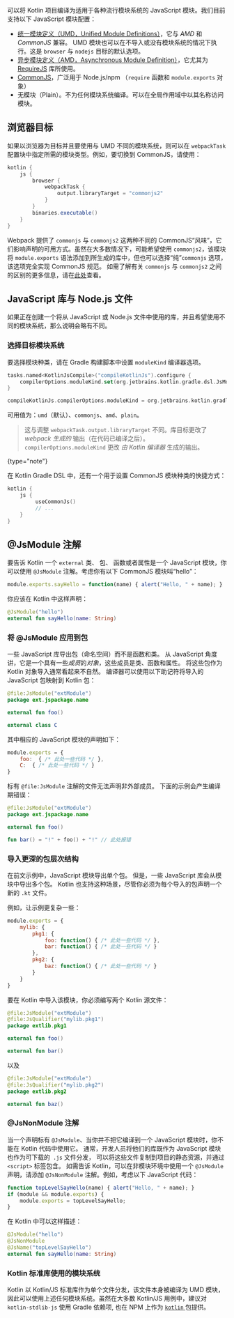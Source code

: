 [//]: # (title: JavaScript 模块)

可以将 Kotlin 项目编译为适用于各种流行模块系统的 JavaScript 模块。我们目前支持<!--
-->以下 JavaScript 模块配置：

- [统一模块定义（UMD，Unified Module Definitions）](https://github.com/umdjs/umd)，它与 *AMD* 和 *CommonJS* 兼容。
  UMD 模块也可以在不导入或没有模块系统的情况下执行。这是 `browser` 与 `nodejs` 目标的默认选项。
- [异步模块定义（AMD，Asynchronous Module Definition）](https://github.com/amdjs/amdjs-api/wiki/AMD)，它尤其为
  [RequireJS](https://requirejs.org/) 库所使用。
- [CommonJS](http://wiki.commonjs.org/wiki/Modules/1.1)，广泛用于 Node.js/npm
  （`require` 函数和 `module.exports` 对象）
- 无模块（Plain）。不为任何模块系统编译。可以在全局作用域中以其名称访问模块。

## 浏览器目标

如果以浏览器为目标并且要使用与 UMD 不同的模块系统，则可以在
`webpackTask` 配置块中指定所需的模块类型。例如，要切换到 CommonJS，请使用：
 
```groovy
kotlin {
    js {
        browser {
            webpackTask {
                output.libraryTarget = "commonjs2"
            }
        }
        binaries.executable()
    }
}

```

Webpack 提供了 `commonjs` 与 `commonjs2` 这两种不同的 CommonJS“风味”，它们影响声明的<!--
-->可用方式。虽然在大多数情况下，可能希望使用 `commonjs2`，该模块将 `module.exports` 语法添加到<!--
-->所生成的库中，但也可以选择“纯”`commonjs` 选项，该选项完全实现 CommonJS 规范。
如需了解有关 `commonjs` 与 `commonjs2` 之间的区别的更多信息，请在[此处](https://github.com/webpack/webpack/issues/1114)查看。

## JavaScript 库与 Node.js 文件

如果正在创建一个将从 JavaScript 或 Node.js 文件中使用的库，并且希望使用不同的模块<!--
-->系统，那么说明会略有不同。

### 选择目标模块系统

要选择模块种类，请在 Gradle 构建脚本中设置 `moduleKind` 编译器选项。

<tabs group="build-script">
<tab title="Kotlin" group-key="kotlin">

```kotlin
tasks.named<KotlinJsCompile>("compileKotlinJs").configure {
    compilerOptions.moduleKind.set(org.jetbrains.kotlin.gradle.dsl.JsModuleKind.MODULE_COMMONJS)
}
```

</tab>
<tab title="Groovy" group-key="groovy">

```groovy
compileKotlinJs.compilerOptions.moduleKind = org.jetbrains.kotlin.gradle.dsl.JsModuleKind.MODULE_COMMONJS
```

</tab>
</tabs>

可用值为：`umd`（默认）、`commonjs`、`amd`、`plain`。

> 这与调整 `webpackTask.output.libraryTarget` 不同。库目标更改了
> _webpack 生成的_ 输出（在代码已编译之后）。`compilerOptions.moduleKind` 更改
> _由 Kotlin 编译器_ 生成的输出。
>
{type="note"}  

在 Kotlin Gradle DSL 中，还有一个用于设置 CommonJS 模块种类的快捷方式：

```kotlin
kotlin {
    js {
         useCommonJs()
         // ...
    }
}
```

## @JsModule 注解

要告诉 Kotlin 一个 `external` 类、 包、 函数或者属性是一个 JavaScript 模块，你可以使用 `@JsModule`
注解。考虑你有以下 CommonJS 模块叫“hello”：

```javascript
module.exports.sayHello = function(name) { alert("Hello, " + name); }
```

你应该在 Kotlin 中这样声明：

```kotlin
@JsModule("hello")
external fun sayHello(name: String)
```

### 将 @JsModule 应用到包

一些 JavaScript 库导出包（命名空间）而不是函数和类。
从 JavaScript 角度讲，它是一个具有一些*成员*的*对象*，这些成员是类、函数和属性。
将这些包作为 Kotlin 对象导入通常看起来不自然。
编译器可以使用以下助记符将导入的 JavaScript 包映射到 Kotlin 包：

```kotlin
@file:JsModule("extModule")
package ext.jspackage.name

external fun foo()

external class C
```

其中相应的 JavaScript 模块的声明如下：

```javascript
module.exports = {
    foo:  { /* 此处一些代码 */ },
    C:  { /* 此处一些代码 */ }
}
```

标有 `@file:JsModule` 注解的文件无法声明非外部成员。
下面的示例会产生编译期错误：

```kotlin
@file:JsModule("extModule")
package ext.jspackage.name

external fun foo()

fun bar() = "!" + foo() + "!" // 此处报错
```

### 导入更深的包层次结构

在前文示例中，JavaScript 模块导出单个包。
但是，一些 JavaScript 库会从模块中导出多个包。
Kotlin 也支持这种场景，尽管你必须为每个导入的包声明一个新的 `.kt` 文件。

例如，让示例更复杂一些：

```javascript
module.exports = {
    mylib: {
        pkg1: {
            foo: function() { /* 此处一些代码 */ },
            bar: function() { /* 此处一些代码 */ }
        },
        pkg2: {
            baz: function() { /* 此处一些代码 */ }
        }
    }
}
```

要在 Kotlin 中导入该模块，你必须编写两个 Kotlin 源文件：

```kotlin
@file:JsModule("extModule")
@file:JsQualifier("mylib.pkg1")
package extlib.pkg1

external fun foo()

external fun bar()
```

以及

```kotlin
@file:JsModule("extModule")
@file:JsQualifier("mylib.pkg2")
package extlib.pkg2

external fun baz()
```

### @JsNonModule 注解

当一个声明标有 `@JsModule`、当你并不把它编译到一个 JavaScript 模块时，你不能在 Kotlin 代码中使用它。
通常，开发人员将他们的库既作为 JavaScript 模块也作为可下载的` .js` 文件分发，
可以将这些文件复制到项目的静态资源，并通过 `<script>` 标签包含。 如需告诉 Kotlin，可以在非模块环境中使用一个
`@JsModule` 声明，请添加 `@JsNonModule` 注解。例如，考虑<!--
-->以下 JavaScript 代码：

```javascript
function topLevelSayHello(name) { alert("Hello, " + name); }
if (module && module.exports) {
    module.exports = topLevelSayHello;
}
```

在 Kotlin 中可以这样描述：

```kotlin
@JsModule("hello")
@JsNonModule
@JsName("topLevelSayHello")
external fun sayHello(name: String)
```

### Kotlin 标准库使用的模块系统

Kotlin 以 Kotlin/JS 标准库作为单个文件分发，该文件本身被编译为 UMD 模块，
因此可以使用上述任何模块系统。虽然在大多数 Kotlin/JS 用例中，建议对
`kotlin-stdlib-js` 使用 Gradle 依赖项, 也在 NPM 上作为 [`kotlin` ](https://www.npmjs.com/package/kotlin)
包提供。
